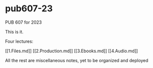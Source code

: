 # pub607-23
PUB 607 for 2023

This is it.

Four lectures:

[[1.Files.md]]
[[2.Production.md]]
[[3.Ebooks.md]]
[[4.Audio.md]]

All the rest are miscellaneous notes, yet to be organized and deployed